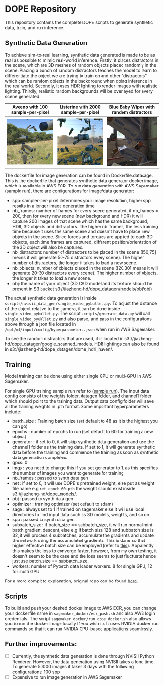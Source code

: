 # DOPE Repository
This repository contains the complete DOPE scripts to generate synthetic data, train, and run inference. 

## Synthetic Data Generation
To achieve sim-to-real learning, synthetic data generated is made to be as real as possible to mimic real-world inference. Firstly, it places distractors in the scene, which are 3D meshes of random objects placed randomly in the scene. Placing a bunch of random distractors teaches the model to learn to differentiate the object we are trying to train on and other "distractors" which can be random objects in the background when doing inference in the real world. Secondly, it uses HDR lighting to render images with realistic lighting. Thirdly, realistic random backgrounds will be overlayed for every scene generated.

Aveeno with 100 sample-per-pixel             |  Listerine with 2000 sample-per-pixel |  Blue Baby Wipes with random distractors
:-------------------------:|:-------------------------:|:-------------------------:
![Aveeno 100 spp](doc/aveeno_100.png?raw=true "Aveeno 100 spp")  |  ![Listerine 2000 spp](doc/listerine_2000.png?raw=true "Listerine 2000 spp") | ![Babywipes with distractors](doc/babywipes_with_distractors.png?raw=true "Baby wipes with distractors")


The dockerfile for image generation can be found in Dockerfile.datasage. This is the dockerfile that generates synthetic data generator docker image, which is available in AWS ECR. To run data generation with AWS Sagemaker (sample run), there are configurations for image/data generator:
* spp: sampler-per-pixel determines your image resolution, higher spp results in a longer image generation time
* nb_frames: number of frames for every scene generated, if nb_frames = 200, then for every new scene (new background and HDR) it will capture 200 images of that scene which has the same background, HDR, 3D objects and distractors. The higher nb_frames, the less training time because it uses the same scene and doesn't have to place new objects in the scene. Since forces and torques are applied to each 3D objects, each time frames are captured, different position/orientation of the 3D object will also be captured.
* nb_distractors: number of distractors to be placed in the scene ([50,75] means it will generate 50-75 distractors every scene). The higher number of distractors, the longer it takes to load a new scene.
* nb_objects: number of objects placed in the scene ([20,30] means it will generate 20-30 distractors every scene). The higher number of objects, the longer it takes to load a new scene.
* obj: the name of your object (3D CAD model and its texture should be present in S3 bucket s3://jiazheng-hd/dope_datagen/models/obj/obj)

The actual synthetic data generation is inside `scripts/nvisii_data_gen/single_video_pybullet.py`. To adjust the distance of the object relative to the camera, it can be done inside `single_video_pybullet.py`. The script `scripts/generate_data.py` will call `single_video_pyubllet.py` and also parse, and pass in the configurations above through a json file located in `/opt/ml/input/config/hyperparameters.json` when run in AWS Sagemaker.

To see the random distractors that are used, it is located in s3://jiazheng-hd/dope_datagen/google_scanned_models. HDR lightings can also be found in s3://jiazheng-hd/dope_datagen/dome_hdri_haven/.

## Training
Model training can be done using either single GPU or multi-GPU in AWS Sagemaker.

For single GPU training sample run refer to ([sample run](https://ap-southeast-1.console.aws.amazon.com/sagemaker/home?region=ap-southeast-1#/jobs/dope-training-singlegpu-48-batchsize-bluebabywipes-2)). The input data config consists of the weights folder, datagen folder, and channel1 folder which should point to the training data. Output data config folder will save all the training weights in .pth format. Some important hyperparameters include:

* batch_size : Training batch size (set default to 48 as it is the highest you can go)
* epochs : number of epochs to run (set default to 60 for training a new object)
* generator : if set to 0, it will skip synthetic data generation and use the channel1 folder as the training data. If set to 1, it will generate synthetic data before the training and commence the training as soon as synthetic data generation completes.
* gpus: 0 
* imgs : you need to change this if you set generator to 1, as this specifies the number of images you want to generate for training
* nb_frames : passed to synth data gen
* net : if set to 0, it will use DOPE's pretrained weight, else put as weight file name e.g `net_epoch_60.pth` the weight should exist inside s3://jiazheng-hd/dope_models/.
* obj : passed to synth data gen
* optimizer : training optimizer (set default to adam)
* sage : always set to 1 if trained on sagemaker else it will use local directories to find input data such as 3D models, weights, and so on
* spp : passed to synth data gen
* subbatch_size : if batch_size == subbatch_size, it will run normal mini-batch gradient descent, else e.g if batch size 128 and subbatch size is 32, it will process 4 subbatches, accumulate the gradients and update the network using the accumulated gradients. This is done so that higher effective batch size can be employed (refer to [this](https://github.com/NVlabs/Deep_Object_Pose/issues/155)). Apparently this makes the loss to converge faster, however, from my own testing, it doesn't seem to be the case and the loss seems to just fluctuate hence just use batch_size == subbatch_size. 
* workers: number of Pytorch data loader workers. 8 for single GPU, 12 for multi GPU

For a more complete explanation, original repo can be found [here](https://github.com/NVlabs/Deep_Object_Pose).

## Scripts
To build and push your desired docker image to AWS ECR, you can change your dockerfile name in `sagemaker_docker/ecr_push.sh` and also AWS login credentials. The script `sagemaker_docker/run_dope_docker.sh` also allows you to run the docker image locally if you wish to. It uses NVIDIA docker run commands so that it can run NVIDIA GPU-based applications seamlessly.
## Further improvements:
- [ ] Currently, the synthetic data generation is done through NVISII Python Renderer. However, the data generation using NVISII takes a long time. To generate 50000 images it takes 3 days with the following configurations: 100 spp
- [ ] Expensive to run image generation in AWS Sagemaker